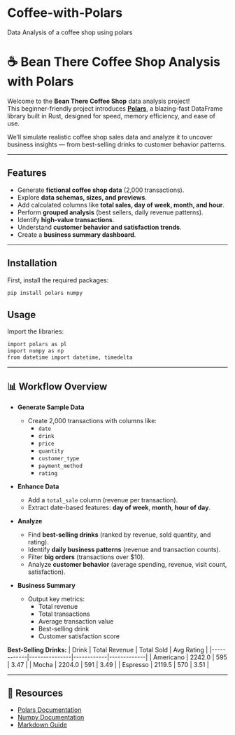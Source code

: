 # Coffee-with-Polars
Data Analysis of a coffee shop using polars
# ☕ Bean There Coffee Shop Analysis with Polars

Welcome to the **Bean There Coffee Shop** data analysis project!  
This beginner-friendly project introduces **[Polars](https://pola-rs.github.io/polars/)**, a blazing-fast DataFrame library built in Rust, designed for speed, memory efficiency, and ease of use.  

We’ll simulate realistic coffee shop sales data and analyze it to uncover business insights — from best-selling drinks to customer behavior patterns.  

---

## Features

- Generate **fictional coffee shop data** (2,000 transactions).
- Explore **data schemas, sizes, and previews**.
- Add calculated columns like **total sales, day of week, month, and hour**.
- Perform **grouped analysis** (best sellers, daily revenue patterns).
- Identify **high-value transactions**.
- Understand **customer behavior and satisfaction trends**.
- Create a **business summary dashboard**.

---

## Installation

First, install the required packages:

```bash
pip install polars numpy
```
## Usage

Import the libraries:

```bash
import polars as pl
import numpy as np
from datetime import datetime, timedelta
```
---
## 📊 Workflow Overview

- **Generate Sample Data**
  - Create 2,000 transactions with columns like:
    - `date`
    - `drink`
    - `price`
    - `quantity`
    - `customer_type`
    - `payment_method`
    - `rating`

- **Enhance Data**
  - Add a `total_sale` column (revenue per transaction).
  - Extract date-based features: **day of week**, **month**, **hour of day**.

- **Analyze**
  - Find **best-selling drinks** (ranked by revenue, sold quantity, and rating).
  - Identify **daily business patterns** (revenue and transaction counts).
  - Filter **big orders** (transactions over \$10).
  - Analyze **customer behavior** (average spending, revenue, visit count, satisfaction).

- **Business Summary**
  - Output key metrics:
    - Total revenue
    - Total transactions
    - Average transaction value
    - Best-selling drink
    - Customer satisfaction score

**Best-Selling Drinks:**
| Drink      | Total Revenue | Total Sold | Avg Rating  |
|------------|---------------|------------|-------------|
| Americano  | 2242.0        | 595        | 3.47        |
| Mocha      | 2204.0        | 591        | 3.49        |
| Espresso   | 2119.5        | 570        | 3.51        |

---
## 🔗 Resources

- [Polars Documentation](https://pola-rs.github.io/polars/)
- [Numpy Documentation](https://numpy.org/doc/)
- [Markdown Guide](https://www.markdownguide.org/basic-syntax/)  <!-- optional -->
